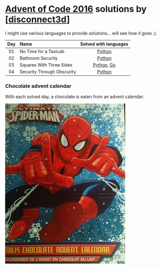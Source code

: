 [Advent of Code 2016](http://adventofcode.com) solutions by [[disconnect3d](http://disconnect3d.pl/)]
========================

I might use various languages to provide solutions... will see how it goes ;).

| Day | Name                                           | Solved with languages                            |
|:---:|:-----------------------------------------------|:------------------------------------------------:|
| 01  | No Time for a Taxicab                          | [Python](day01/main.py)                          |
| 02  | Bathroom Security                              | [Python](day02/main.py)                          |
| 03  | Squares With Three Sides                       | [Python](day03/main.py), [Go](day03/main.go)     |
| 04  | Security Through Obscurity                     | [Python](day04/main.py)                          |

[day1]: http://adventofcode.com/2016/day/1
[day2]: http://adventofcode.com/2016/day/2
[day3]: http://adventofcode.com/2016/day/3
[day4]: http://adventofcode.com/2016/day/4


### Chocolate advent calendar
With each solved day, a chocolate is eaten from an advent calendar:

![My chocolate advent calendar](advent_calendar.gif)
